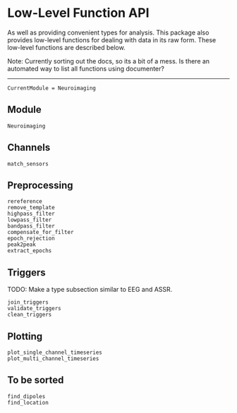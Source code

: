 # Low-Level Function API

As well as providing convenient types for analysis.
This package also provides low-level functions for dealing with
data in its raw form.
These low-level functions are described below.

Note: Currently sorting out the docs, so its a bit of a mess.
Is there an automated way to list all functions using documenter?

---

```@meta
CurrentModule = Neuroimaging
```

## Module
```@docs
Neuroimaging
```


## Channels

```@docs
match_sensors
```


## Preprocessing

```@docs
rereference
remove_template
highpass_filter
lowpass_filter
bandpass_filter
compensate_for_filter
epoch_rejection
peak2peak
extract_epochs
```


## Triggers

TODO: Make a type subsection similar to EEG and ASSR.

```@docs
join_triggers
validate_triggers
clean_triggers
```


## Plotting

```@docs
plot_single_channel_timeseries
plot_multi_channel_timeseries
```


## To be sorted

```@docs
find_dipoles
find_location
```
